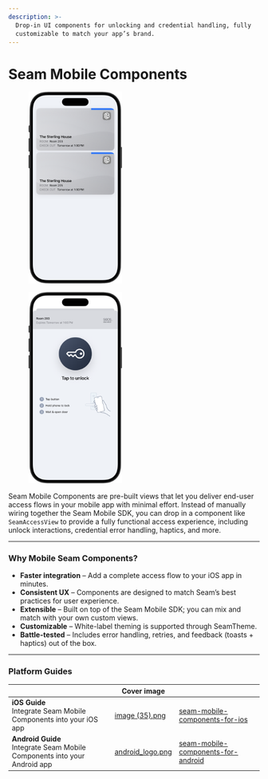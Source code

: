 ```yaml
---
description: >-
  Drop-in UI components for unlocking and credential handling, fully
  customizable to match your app’s brand.
---
```


# Seam Mobile Components

<div data-full-width="false"><figure><img src="../../.gitbook/assets/Untitled (2).png" alt="" width="188"><figcaption></figcaption></figure> <figure><img src="../../.gitbook/assets/Untitled_2 (1).png" alt="" width="188"><figcaption></figcaption></figure></div>

Seam Mobile Components are pre-built views that let you deliver end-user access flows in your mobile app with minimal effort. Instead of manually wiring together the Seam Mobile SDK, you can drop in a component like `SeamAccessView` to provide a fully functional access experience, including unlock interactions, credential error handling, haptics, and more.

***

### Why Mobile Seam Components?

* **Faster integration** – Add a complete access flow to your iOS app in minutes.
* **Consistent UX** – Components are designed to match Seam’s best practices for user experience.
* **Extensible** – Built on top of the Seam Mobile SDK; you can mix and match with your own custom views.
* **Customizable** – White-label theming is supported through SeamTheme.
* **Battle-tested** – Includes error handling, retries, and feedback (toasts + haptics) out of the box.

***

### Platform Guides

<table data-view="cards">
  <thead>
    <tr>
      <th>
      </th>
      <th data-hidden data-card-cover data-type="image">Cover image</th>
      <th data-hidden data-card-target data-type="content-ref"></th>
    </tr>
  </thead>
  <tbody>
    <tr>
      <td>
        <strong>iOS Guide</strong>
        <br>Integrate Seam Mobile Components into your iOS app
      </td>
      <td>
        <a href="../../.gitbook/assets/image (35).png">image (35).png</a>
      </td>
      <td>
        <a href="seam-mobile-components-for-ios/">seam-mobile-components-for-ios</a>
      </td>
    </tr>
    <tr>
      <td>
        <strong>Android Guide</strong>
        <br>Integrate Seam Mobile Components into your Android app
      </td>
      <td>
        <a href="../../.gitbook/assets/android_logo.png">android_logo.png</a>
      </td>
      <td>
        <a href="seam-mobile-components-for-android/">seam-mobile-components-for-android</a>
      </td>
    </tr>
  </tbody>
</table>

